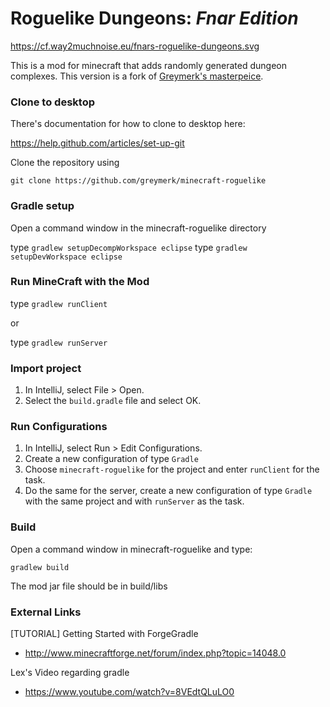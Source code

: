 Roguelike Dungeons: _Fnar Edition_
===================

https://cf.way2muchnoise.eu/fnars-roguelike-dungeons.svg

This is a mod for minecraft that adds randomly generated dungeon complexes. This version is a fork of [Greymerk's masterpeice](http://github.com/greymerk/minecraft-roguelike).

### Clone to desktop

There's documentation for how to clone to desktop here:

https://help.github.com/articles/set-up-git

Clone the repository using

`git clone https://github.com/greymerk/minecraft-roguelike`

### Gradle setup

Open a command window in the minecraft-roguelike directory

type `gradlew setupDecompWorkspace eclipse`
type `gradlew setupDevWorkspace eclipse`

### Run MineCraft with the Mod

type `gradlew runClient`

or 

type `gradlew runServer`

### Import project

1. In IntelliJ, select File > Open.
1. Select the `build.gradle` file and select OK.

### Run Configurations

1. In IntelliJ, select Run > Edit Configurations.
1. Create a new configuration of type `Gradle` 
1. Choose `minecraft-roguelike` for the project and enter `runClient` for the task.
1. Do the same for the server, create a new configuration of type `Gradle` with the same project and with `runServer` as the task.

### Build

Open a command window in minecraft-roguelike and type:

`gradlew build`

The mod jar file should be in build/libs

### External Links

[TUTORIAL] Getting Started with ForgeGradle
* http://www.minecraftforge.net/forum/index.php?topic=14048.0

Lex's Video regarding gradle
* https://www.youtube.com/watch?v=8VEdtQLuLO0
